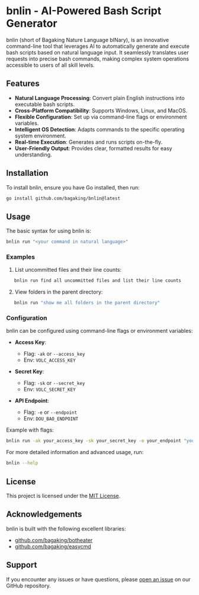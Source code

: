 # bnlin - AI-Powered Bash Script Generator

bnlin (short of Bagaking Nature Language bINary), is an innovative command-line tool that leverages 
AI to automatically generate and execute bash scripts based on natural language input. It seamlessly 
translates user requests into precise bash commands, making complex system operations accessible to 
users of all skill levels.

## Features

- **Natural Language Processing**: Convert plain English instructions into executable bash scripts.
- **Cross-Platform Compatibility**: Supports Windows, Linux, and MacOS.
- **Flexible Configuration**: Set up via command-line flags or environment variables.
- **Intelligent OS Detection**: Adapts commands to the specific operating system environment.
- **Real-time Execution**: Generates and runs scripts on-the-fly.
- **User-Friendly Output**: Provides clear, formatted results for easy understanding.

## Installation

To install bnlin, ensure you have Go installed, then run:

```bash
go install github.com/bagaking/bnlin@latest
```

## Usage

The basic syntax for using bnlin is:

```bash
bnlin run "<your command in natural language>"
```

### Examples

1. List uncommitted files and their line counts:
```bash
   bnlin run find all uncommitted files and list their line counts
```

2. View folders in the parent directory:
```bash
   bnlin run "show me all folders in the parent directory"
```

### Configuration

bnlin can be configured using command-line flags or environment variables:

- **Access Key**:
    - Flag: `-ak` or `--access_key`
    - Env: `VOLC_ACCESS_KEY`

- **Secret Key**:
    - Flag: `-sk` or `--secret_key`
    - Env: `VOLC_SECRET_KEY`

- **API Endpoint**:
    - Flag: `-e` or `--endpoint`
    - Env: `DOU_BAO_ENDPOINT`

Example with flags:
```bash
bnlin run -ak your_access_key -sk your_secret_key -e your_endpoint "your command here"
```

For more detailed information and advanced usage, run:

```bash
bnlin --help
```

## License

This project is licensed under the [MIT License](LICENSE).

## Acknowledgements

bnlin is built with the following excellent libraries:
- [github.com/bagaking/botheater](https://github.com/bagaking/botheater)
- [github.com/bagaking/easycmd](https://github.com/bagaking/easycmd)

## Support

If you encounter any issues or have questions, please [open an issue](https://github.com/bagaking/bnlin/issues) on our GitHub repository.